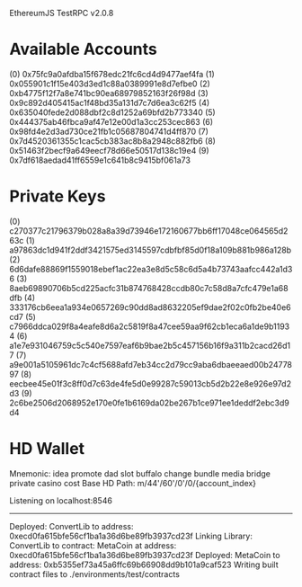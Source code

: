 EthereumJS TestRPC v2.0.8

Available Accounts
==================
(0) 0x75fc9a0afdba15f678edc21fc6cd4d9477aef4fa
(1) 0x055901c1f15e403d3ed1c88a0389991e8d7efbe0
(2) 0xb4775f12f7a8e741bc90ea68979852163f26f98d
(3) 0x9c892d405415ac1f48bd35a131d7c7d6ea3c62f5
(4) 0x635040fede2d088dbf2c8d1252a69bfd2b773340
(5) 0x444375ab46fbca9af47e12e00d1a3cc253cec863
(6) 0x98fd4e2d3ad730ce21fb1c05687804741d4ff870
(7) 0x7d4520361355c1cac5cb383ac8b8a2948c882fb6
(8) 0x51463f2becf9a649eecf78d66e50517d138c19e4
(9) 0x7df618aedad41ff6559e1c641b8c9415bf061a73

Private Keys
==================
(0) c270377c21796379b028a8a39d73946e172160677bb6ff17048ce064565d263c
(1) a97863dc1d941f2ddf3421575ed3145597cdbfbf85d0f18a109b881b986a128b
(2) 6d6dafe88869f1559018ebef1ac22ea3e8d5c58c6d5a4b73743aafcc442a1d36
(3) 8aeb69890706b5cd225acfc31b874768428ccdb80c7c58d8a7cfc479e1a68dfb
(4) 333176cb6eea1a934e0657269c90dd8ad8632205ef9dae2f02c0fb2be40e6cd7
(5) c7966ddca029f8a4eafe8d6a2c5819f8a47cee59aa9f62cb1eca6a1de9b11934
(6) a1e7e931046759c5c540e7597eaf6b9bae2b5c457156b16f9a311b2cacd26d17
(7) a9e001a5105961dc7c4cf5688afd7eb34cc2d79cc9aba6dbaeeaed00b2477897
(8) eecbee45e01f3c8ff0d7c63de4fe5d0e99287c59013cb5d2b22e8e926e97d2d3
(9) 2c6be2506d2068952e170e0fe1b6169da02be267b1ce971ee1deddf2ebc3d9d4

HD Wallet
==================
Mnemonic:      idea promote dad slot buffalo change bundle media bridge private casino cost
Base HD Path:  m/44'/60'/0'/0/{account_index}

Listening on localhost:8546


---


Deployed: ConvertLib to address: 0xecd0fa615bfe56cf1ba1a36d6be89fb3937cd23f
Linking Library: ConvertLib to contract: MetaCoin at address: 0xecd0fa615bfe56cf1ba1a36d6be89fb3937cd23f
Deployed: MetaCoin to address: 0xb5355ef73a45a6ffc69b66908dd9b101a9caf523
Writing built contract files to ./environments/test/contracts